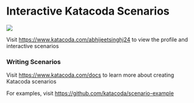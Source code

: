 # Interactive Katacoda Scenarios

[![](http://shields.katacoda.com/katacoda/abhijeetsinghj24/count.svg)](https://www.katacoda.com/abhijeetsinghj24 "Get your profile on Katacoda.com")

Visit https://www.katacoda.com/abhijeetsinghj24 to view the profile and interactive scenarios

### Writing Scenarios
Visit https://www.katacoda.com/docs to learn more about creating Katacoda scenarios

For examples, visit https://github.com/katacoda/scenario-example

